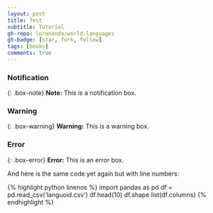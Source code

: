 ```yaml
---
layout: post
title: Test
subtitle: Tutorial
gh-repo: lorenanda/world-languages
gh-badge: [star, fork, follow]
tags: [books]
comments: true
---
```


### Notification

{: .box-note}
**Note:** This is a notification box.

### Warning

{: .box-warning}
**Warning:** This is a warning box.

### Error

{: .box-error}
**Error:** This is an error box.

And here is the same code yet again but with line numbers:

{% highlight python linenos %}
import pandas as pd
df = pd.read_csv('languoid.csv')
df.head(10)
df.shape
list(df.columns)
{% endhighlight %}
